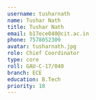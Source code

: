```yaml
---
username: tusharnath
name: Tushar Nath
title: Tushar Nath
email: b17ece040@cit.ac.in
phone: 7578052309
avatar: tusharnath.jpg
role: Chief Coordinator
type: core
roll: GAU-C-17/040
branch: ECE
education: B.Tech
priority: 18
---
```

